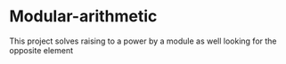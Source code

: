 # Modular-arithmetic
This project solves raising to a power by a module as well
looking for the opposite element
